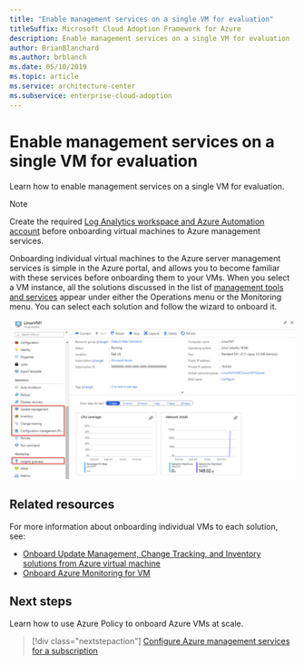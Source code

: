 ```yaml
---
title: "Enable management services on a single VM for evaluation"
titleSuffix: Microsoft Cloud Adoption Framework for Azure
description: Enable management services on a single VM for evaluation
author: BrianBlanchard
ms.author: brblanch
ms.date: 05/10/2019
ms.topic: article
ms.service: architecture-center
ms.subservice: enterprise-cloud-adoption
---
```


# Enable management services on a single VM for evaluation

Learn how to enable management services on a single VM for evaluation.

> [!NOTE]
> Create the required [Log Analytics workspace and Azure Automation account](./prerequisites.md#create-a-workspace-and-automation-account) before onboarding virtual machines to Azure management services.

Onboarding individual virtual machines to the Azure server management services is simple in the Azure portal, and allows you to become familiar with these services before onboarding them to your VMs. When you select a VM instance, all the solutions discussed in the list of [management tools and services](./tools-services.md) appear under either the Operations menu or the Monitoring menu. You can select each solution and follow the wizard to onboard it.

![Screenshot of virtual machine settings in the Azure portal](./media/onboarding-single-vm.png)

## Related resources

For more information about onboarding individual VMs to each solution, see:

- [Onboard Update Management, Change Tracking, and Inventory solutions from Azure virtual machine](/azure/automation/automation-onboard-solutions-from-vm)
- [Onboard Azure Monitoring for VM](/azure/azure-monitor/insights/vminsights-enable-single-vm)

## Next steps

Learn how to use Azure Policy to onboard Azure VMs at scale.

> [!div class="nextstepaction"]
> [Configure Azure management services for a subscription](./onboard-at-scale.md)
